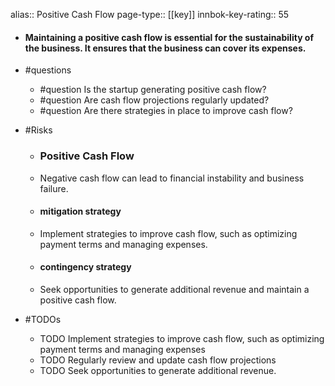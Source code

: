 alias:: Positive Cash Flow
page-type:: [[key]]
innbok-key-rating:: 55
- #### Maintaining a positive cash flow is essential for the sustainability of the business. It ensures that the business can cover its expenses.
- #questions
  - #question Is the startup generating positive cash flow?
  - #question Are cash flow projections regularly updated?
  - #question Are there strategies in place to improve cash flow?
- #Risks

  - ### Positive Cash Flow
  - Negative cash flow can lead to financial instability and business failure.
  - #### mitigation strategy
  - Implement strategies to improve cash flow, such as optimizing payment terms and managing expenses.
  - #### contingency strategy
  - Seek opportunities to generate additional revenue and maintain a positive cash flow.
- #TODOs
  - TODO Implement strategies to improve cash flow, such as optimizing payment terms and managing expenses
  - TODO  Regularly review and update cash flow projections
  - TODO  Seek opportunities to generate additional revenue.


